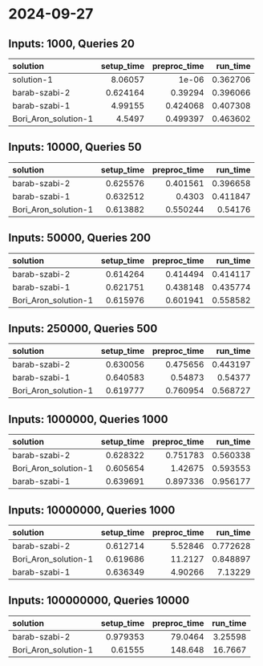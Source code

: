 # 2024-09-27

## Inputs: 1000, Queries 20

| solution             |   setup_time |   preproc_time |   run_time |
|:---------------------|-------------:|---------------:|-----------:|
| solution-1           |     8.06057  |       1e-06    |   0.362706 |
| barab-szabi-2        |     0.624164 |       0.39294  |   0.396066 |
| barab-szabi-1        |     4.99155  |       0.424068 |   0.407308 |
| Bori_Aron_solution-1 |     4.5497   |       0.499397 |   0.463602 |

## Inputs: 10000, Queries 50

| solution             |   setup_time |   preproc_time |   run_time |
|:---------------------|-------------:|---------------:|-----------:|
| barab-szabi-2        |     0.625576 |       0.401561 |   0.396658 |
| barab-szabi-1        |     0.632512 |       0.4303   |   0.411847 |
| Bori_Aron_solution-1 |     0.613882 |       0.550244 |   0.54176  |

## Inputs: 50000, Queries 200

| solution             |   setup_time |   preproc_time |   run_time |
|:---------------------|-------------:|---------------:|-----------:|
| barab-szabi-2        |     0.614264 |       0.414494 |   0.414117 |
| barab-szabi-1        |     0.621751 |       0.438148 |   0.435774 |
| Bori_Aron_solution-1 |     0.615976 |       0.601941 |   0.558582 |

## Inputs: 250000, Queries 500

| solution             |   setup_time |   preproc_time |   run_time |
|:---------------------|-------------:|---------------:|-----------:|
| barab-szabi-2        |     0.630056 |       0.475656 |   0.443197 |
| barab-szabi-1        |     0.640583 |       0.54873  |   0.54377  |
| Bori_Aron_solution-1 |     0.619777 |       0.760954 |   0.568727 |

## Inputs: 1000000, Queries 1000

| solution             |   setup_time |   preproc_time |   run_time |
|:---------------------|-------------:|---------------:|-----------:|
| barab-szabi-2        |     0.628322 |       0.751783 |   0.560338 |
| Bori_Aron_solution-1 |     0.605654 |       1.42675  |   0.593553 |
| barab-szabi-1        |     0.639691 |       0.897336 |   0.956177 |

## Inputs: 10000000, Queries 1000

| solution             |   setup_time |   preproc_time |   run_time |
|:---------------------|-------------:|---------------:|-----------:|
| barab-szabi-2        |     0.612714 |        5.52846 |   0.772628 |
| Bori_Aron_solution-1 |     0.619686 |       11.2127  |   0.848897 |
| barab-szabi-1        |     0.636349 |        4.90266 |   7.13229  |

## Inputs: 100000000, Queries 10000

| solution             |   setup_time |   preproc_time |   run_time |
|:---------------------|-------------:|---------------:|-----------:|
| barab-szabi-2        |     0.979353 |        79.0464 |    3.25598 |
| Bori_Aron_solution-1 |     0.61555  |       148.648  |   16.7667  |